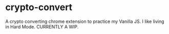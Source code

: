 # crypto-convert
A crypto converting chrome extension to practice my Vanilla JS. I like living in Hard Mode.
CURRENTLY A WIP.
